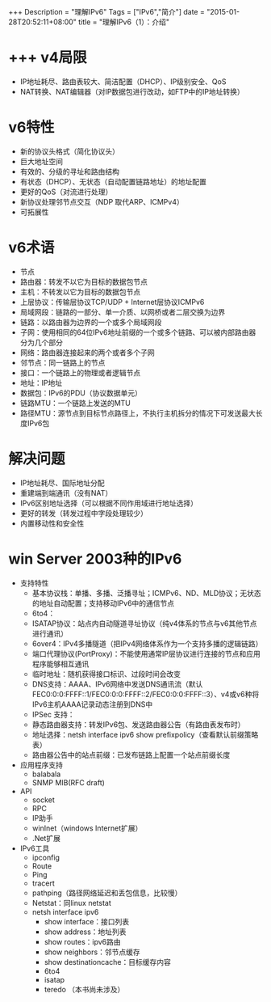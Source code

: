 +++
Description = "理解IPv6"
Tags = ["IPv6","简介"]
date = "2015-01-28T20:52:11+08:00"
title = "理解IPv6（1）：介绍"

+++
v4局限
========
* IP地址耗尽、路由表较大、简洁配置（DHCP）、IP级别安全、QoS
* NAT转换、NAT编辑器（对IP数据包进行改动，如FTP中的IP地址转换）

v6特性
==========
* 新的协议头格式（简化协议头）
* 巨大地址空间
* 有效的、分级的寻址和路由结构
* 有状态（DHCP）、无状态（自动配置链路地址）的地址配置
* 更好的QoS（对流进行处理）
* 新协议处理邻节点交互（NDP 取代ARP、ICMPv4）
* 可拓展性

v6术语
========
* 节点
* 路由器：转发不以它为目标的数据包节点
* 主机：不转发以它为目标的数据包节点
* 上层协议：传输层协议TCP/UDP + Internet层协议ICMPv6
* 局域网段：链路的一部分、单一介质、以网桥或者二层交换为边界
* 链路：以路由器为边界的一个或多个局域网段
* 子网：使用相同的64位IPv6地址前缀的一个或多个链路、可以被内部路由器分为几个部分
* 网络：路由器连接起来的两个或者多个子网
* 邻节点：同一链路上的节点
* 接口：一个链路上的物理或者逻辑节点
* 地址：IP地址
* 数据包：IPv6的PDU（协议数据单元）
* 链路MTU：一个链路上发送的MTU
* 路径MTU：源节点到目标节点路径上，不执行主机拆分的情况下可发送最大长度IPv6包

解决问题
=======
* IP地址耗尽、国际地址分配
* 重建端到端通讯（没有NAT）
* IPv6区别地址选择（可以根据不同作用域进行地址选择）
* 更好的转发（转发过程中字段处理较少）
* 内置移动性和安全性

win Server 2003种的IPv6
=========
* 支持特性
     - 基本协议栈：单播、多播、泛播寻址；ICMPv6、ND、MLD协议；无状态的地址自动配置；支持移动IPv6中的通信节点
     - 6to4：
     - ISATAP协议：站点内自动隧道寻址协议（纯v4体系的节点与v6其他节点进行通讯）
     - 6over4：IPv4多播隧道（把IPv4网络体系作为一个支持多播的逻辑链路）
     - 端口代理协议(PortProxy)：不能使用通常IP层协议进行连接的节点和应用程序能够相互通讯
     - 临时地址：随机获得接口标识、过段时间会改变
     - DNS支持：AAAA、IPv6网络中发送DNS通讯流（默认FEC0:0:0:FFFF::1/FEC0:0:0:FFFF::2/FEC0:0:0:FFFF::3）、v4或v6种将IPv6主机AAAA记录动态注册到DNS中
     - IPSec 支持：
     - 静态路由器支持：转发IPv6包、发送路由器公告（有路由表发布时）
     - 地址选择：netsh interface ipv6 show prefixpolicy（查看默认前缀策略表）
     - 路由器公告中的站点前缀：已发布链路上配置一个站点前缀长度
* 应用程序支持
     - balabala
     - SNMP MIB(RFC draft)
* API
     - socket
     - RPC
     - IP助手
     - winInet（windows Internet扩展）
     - .Net扩展
* IPv6工具
     - ipconfig
     - Route
     - Ping
     - tracert
     - pathping（路径网络延迟和丢包信息，比较慢）
     - Netstat：同linux netstat
     - netsh interface ipv6
          + show interface：接口列表
          + show address：地址列表
          + show routes：ipv6路由
          + show neighbors：邻节点缓存
          + show destinationcache：目标缓存内容
          + 6to4
          + isatap
          + teredo （本书尚未涉及）
